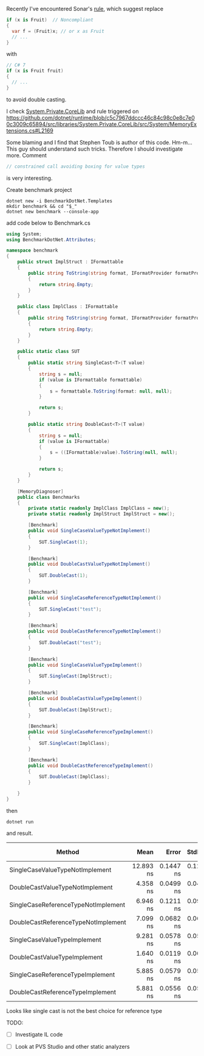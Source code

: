 Recently I've encountered Sonar's [rule](https://rules.sonarsource.com/csharp/RSPEC-3247), which suggest replace
```csharp
if (x is Fruit)  // Noncompliant
{
  var f = (Fruit)x; // or x as Fruit
  // ...
}
```
with
```csharp
// C# 7
if (x is Fruit fruit)
{
  // ...
}
```
to avoid double casting.

I check [System.Private.CoreLib](https://github.com/dotnet/runtime/tree/c5c7967ddccc46c84c98c0e8c7e00c3009c65894/src/libraries/System.Private.CoreLib) and rule triggered on https://github.com/dotnet/runtime/blob/c5c7967ddccc46c84c98c0e8c7e00c3009c65894/src/libraries/System.Private.CoreLib/src/System/MemoryExtensions.cs#L2169

Some blaming and I find that Stephen Toub is author of this code. Hm-m... This guy should understand such tricks. Therefore I should investigate more. Comment
```csharp
// constrained call avoiding boxing for value types
```
is very interesting.

Create benchmark project
```shell
dotnet new -i BenchmarkDotNet.Templates
mkdir benchmark && cd "$_"
dotnet new benchmark --console-app
```

add code below to Benchmark.cs
```csharp
using System;
using BenchmarkDotNet.Attributes;

namespace benchmark
{
    public struct ImplStruct : IFormattable
    {
        public string ToString(string format, IFormatProvider formatProvider)
        {
            return string.Empty;
        }
    }

    public class ImplClass : IFormattable
    {
        public string ToString(string format, IFormatProvider formatProvider)
        {
            return string.Empty;
        }
    }

    public static class SUT
    {
        public static string SingleCast<T>(T value)
        {
            string s = null;
            if (value is IFormattable formattable)
            {
                s = formattable.ToString(format: null, null);
            }

            return s;
        }

        public static string DoubleCast<T>(T value)
        {
            string s = null;
            if (value is IFormattable)
            {
                s = ((IFormattable)value).ToString(null, null);
            }

            return s;
        }
    }

    [MemoryDiagnoser]
    public class Benchmarks
    {
        private static readonly ImplClass ImplClass = new();
        private static readonly ImplStruct ImplStruct = new();

        [Benchmark]
        public void SingleCaseValueTypeNotImplement()
        {
            SUT.SingleCast(1);
        }

        [Benchmark]
        public void DoubleCastValueTypeNotImplement()
        {
            SUT.DoubleCast(1);
        }

        [Benchmark]
        public void SingleCaseReferenceTypeNotImplement()
        {
            SUT.SingleCast("test");
        }

        [Benchmark]
        public void DoubleCastReferenceTypeNotImplement()
        {
            SUT.DoubleCast("test");
        }

        [Benchmark]
        public void SingleCaseValueTypeImplement()
        {
            SUT.SingleCast(ImplStruct);
        }

        [Benchmark]
        public void DoubleCastValueTypeImplement()
        {
            SUT.DoubleCast(ImplStruct);
        }

        [Benchmark]
        public void SingleCaseReferenceTypeImplement()
        {
            SUT.SingleCast(ImplClass);
        }

        [Benchmark]
        public void DoubleCastReferenceTypeImplement()
        {
            SUT.DoubleCast(ImplClass);
        }

    }
}
```

then
```
dotnet run
```
and result.

|                              Method |      Mean |     Error |    StdDev |  Gen 0 | Gen 1 | Gen 2 | Allocated |
|------------------------------------ |----------:|----------:|----------:|-------:|------:|------:|----------:|
|     SingleCaseValueTypeNotImplement | 12.893 ns | 0.1447 ns | 0.1283 ns | 0.0076 |     - |     - |      24 B |
|     DoubleCastValueTypeNotImplement |  4.358 ns | 0.0499 ns | 0.0467 ns |      - |     - |     - |         - |
| SingleCaseReferenceTypeNotImplement |  6.946 ns | 0.1211 ns | 0.0945 ns |      - |     - |     - |         - |
| DoubleCastReferenceTypeNotImplement |  7.099 ns | 0.0682 ns | 0.0605 ns |      - |     - |     - |         - |
|        SingleCaseValueTypeImplement |  9.281 ns | 0.0578 ns | 0.0541 ns | 0.0076 |     - |     - |      24 B |
|        DoubleCastValueTypeImplement |  1.640 ns | 0.0119 ns | 0.0099 ns |      - |     - |     - |         - |
|    SingleCaseReferenceTypeImplement |  5.885 ns | 0.0579 ns | 0.0541 ns |      - |     - |     - |         - |
|    DoubleCastReferenceTypeImplement |  5.881 ns | 0.0556 ns | 0.0520 ns |      - |     - |     - |         - |

Looks like single cast is not the best choice for reference type 

TODO:

- [ ] Investigate IL code

- [ ] Look at PVS Studio and other static analyzers
